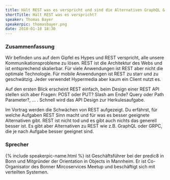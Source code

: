 ```yaml
---
title: Hält REST was es verspricht und sind die Alternativen GraphQL & gRPC schon reif?
shortTitle: Hält REST was es verspricht?
speaker: Thomas Bayer
speakerpic: thomasbayer.png
date: 2018-01-18 18:30
---
```


### Zusammenfassung

Wir befinden uns auf dem Gipfel es Hypes und REST verspricht, alle unsere Kommunikationsprobleme zu lösen. REST ist die Architektur des Webs und ist entsprechend skalierbar. Für viele Anwendungen ist REST aber nicht die optimale Technologie. Für mobile Anwendungen ist REST zu starr und zu geschwätzig. Jeder verwendet Hypermedia aber kaum ein Client nutzt es.

Auf den ersten Blick erscheint REST einfach, beim Design einer REST API stellen sich aber Fragen: POST oder PUT? Slash am Ende? Query oder Path Parameter?, ... . Schnell wird das API Design zur Herkulesaufgabe.

Im Vortrag werden die Schwächen von REST aufgezeigt. Du erfährst, für welche Aufgaben REST Sinn macht und für was es besser geeignete Alternativen gibt. REST ist nicht tod und es gibt auch nichts das generell besser ist. Es gibt aber Alternativen zu REST wie z.B. GraphQL oder GRPC, die je nach Aufgabe besser geeignet sind.

### Sprecher

{% include speakerpic-name.html %} ist Geschäftsführer bei der predic8 in Bonn und Mitgründer der Orientation in Objects in Mannheim. Er ist Co-Organisator des Bonner Mircoservices Meetup und beschäftigt sich mit verteilten Systemen. 
